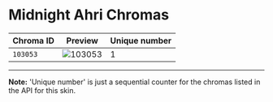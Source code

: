 # Midnight Ahri Chromas

| Chroma ID | Preview | Unique number |
|---|---|---|
| `103053` | ![103053](https://raw.communitydragon.org/latest/plugins/rcp-be-lol-game-data/global/default/v1/champion-chroma-images/103/103053.png) | 1 |

---

**Note:** 'Unique number' is just a sequential counter for the chromas listed in the API for this skin.